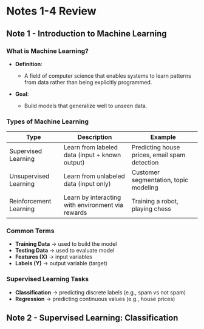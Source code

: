 # Notes 1-4 Review

## Note 1 - Introduction to Machine Learning

### What is Machine Learning?
- **Definition**:
  - A field of computer science that enables systems to learn patterns from data rather than being explicitly programmed.

- **Goal**:
  - Build models that generalize well to unseen data.

### Types of Machine Learning

| Type | Description | Example |
| -- | -- | -- |
| Supervised Learning | Learn from labeled data (input + known output) | Predicting house prices, email spam detection |
| Unsupervised Learning | Learn from unlabeled data (input only) | Customer segmentation, topic modeling |
| Reinforcement Learning | Learn by interacting with environment via rewards | Training a robot, playing chess |

### Common Terms
- **Training Data** -> used to build the model
- **Testing Data** -> used to evaluate model
- **Features (X)** -> input variables
- **Labels (Y)** -> output variable (target)

### Supervised Learning Tasks
- **Classification** -> predicting discrete labels (e.g., spam vs not spam)
- **Regression** -> predicting continuous values (e.g., house prices)

## Note 2 - Supervised Learning: Classification
